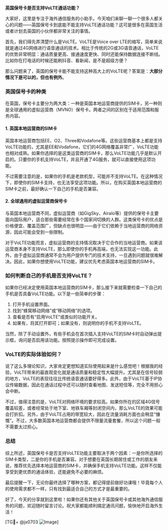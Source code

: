 **英国保号卡是否支持VoLTE通话功能？**

大家好，这里是专注于海外通信服务的小助手。今天咱们来聊一聊一个很多人都关心的问题——英国保号卡到底能不能支持VoLTE通话功能？这可是很多在英国生活或者计划去英国的小伙伴都非常关注的事情。

首先，我们得先弄清楚什么是VoLTE。VoLTE是Voice over LTE的缩写，简单来说就是通过4G网络进行语音通话的技术。相比于传统的2G或3G语音通话，VoLTE的优势非常明显：通话质量更高、接通速度更快、同时还能保持数据连接不断线。比如你在打电话的时候还能刷抖音、看新闻，是不是超级方便？

那么问题来了，英国的保号卡能不能支持这种高大上的VoLTE呢？答案是：**大部分情况下是可以的，但也有例外**。

### 英国保号卡的种类

在英国，保号卡主要分为两大类：一种是英国本地运营商提供的SIM卡，另一种则是全球通用的虚拟运营商（MVNO）保号卡。两者之间的区别在于适用范围和服务内容。

#### 1. 英国本地运营商的SIM卡

英国本地运营商包括EE、O2、Three和Vodafone等。这些运营商基本上都是支持VoLTE功能的，尤其是EE和Vodafone，它们的4G网络覆盖非常广，VoLTE功能也相对成熟。如果你选择的是这类运营商的SIM卡，那么VoLTE功能几乎是默认开启的。只要你的手机支持VoLTE，并且开通了4G服务，就可以直接使用这项功能。

不过需要注意的是，如果你的手机是老款机型，可能并不支持VoLTE。在这种情况下，即使你的SIM卡支持，也无法享受这项功能。所以，在购买英国本地运营商的SIM卡之前，最好确认一下自己的手机是否兼容。

#### 2. 全球通用的虚拟运营商保号卡

与英国本地运营商不同，虚拟运营商（如GigSky、Airalo等）提供的保号卡主要面向国际用户，适合那些需要经常在多个国家间切换的人群。这类保号卡的优点是价格便宜、覆盖范围广，但缺点也很明显——由于它们依赖于当地运营商的网络资源，因此可能会受到一些限制。

对于VoLTE功能而言，虚拟运营商的支持情况取决于它合作的当地运营商。如果该运营商本身不支持VoLTE，那么即使你的手机再高端，也无法实现这一功能。此外，由于虚拟运营商通常不会为用户提供专门的技术支持，一旦遇到问题就很难解决。因此，如果你想使用VoLTE功能，建议优先考虑英国本地运营商的SIM卡。

### 如何判断自己的手机是否支持VoLTE？

如果你已经决定使用英国本地运营商的SIM卡，那么接下来就需要检查一下自己的手机是否具备VoLTE功能。以下是一些简单的步骤：

1. 打开手机设置界面。
2. 找到“蜂窝移动网络”或“移动网络”的选项。
3. 查看是否有“启用VoLTE”或类似的功能开关。
4. 如果有，将其打开即可；如果没有，则说明你的手机不支持VoLTE。

当然，除了手动设置外，有些手机会在首次插入支持VoLTE的SIM卡时自动弹出提示框，询问是否启用该功能。按照提示操作即可完成设置。

### VoLTE的实际体验如何？

说了这么多理论知识，大家肯定更想知道实际使用起来是什么感觉吧！根据我的经验，VoLTE带来的最直观变化就是通话质量和稳定性大幅提升。尤其是在信号较弱的地方，VoLTE的表现往往比传统语音通话要好得多。此外，由于VoLTE基于IP协议传输数据，因此在通话过程中还可以随时查看地图、发送短信等，完全不用担心会中断。

不过，值得注意的是，VoLTE对网络环境的要求较高。如果你所在的区域4G信号覆盖较差，或者经常处于地下室、地铁车厢等封闭空间内，那么VoLTE的效果可能会打折扣。另外，由于VoLTE占用的带宽较大，因此在流量消耗方面也会稍显“慷慨”。不过，大多数英国本地运营商都会提供不限量流量套餐，所以这个问题一般不需要太过担心。

### 总结

综上所述，英国保号卡是否支持VoLTE功能主要取决于两个因素：一是你所选择的SIM卡类型，二是你的手机是否兼容。对于想要在英国长期居住或工作的朋友来说，推荐优先选择本地运营商的SIM卡，并确保手机支持VoLTE功能。这样不仅能享受到更优质的通话体验，还能避免不必要的麻烦。

最后提醒一下，无论你最终选择了哪种方案，都记得提前做好功课哦！毕竟每个人的使用需求都不一样，只有找到最适合自己的方式才是最重要的。

好了，今天的分享就到这里啦！如果你还有其他关于英国保号卡或其他海外通信服务的问题，欢迎随时留言讨论。祝大家都能顺利搞定通讯问题，愉快地开启海外生活！

[TG💪+ @jx0703 ![Image](https://github.com/user-attachments/assets/dbca1d08-cadb-493c-b0ec-ad6f7a83f270)]